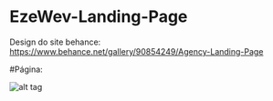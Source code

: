 # EzeWev-Landing-Page

 Design do site behance: 
https://www.behance.net/gallery/90854249/Agency-Landing-Page

#Página:

![alt tag](https://i.imgur.com/JNwggL0.png)
